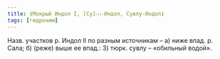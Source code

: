 ```yaml
---
title: ⦗Мокрый Индол I, [Су]⒯-Индол, Сувлу-Индол⦘
tags: [гидроним]
---
```


Назв. участков р. Индол II по разным источникам – а) ниже впад. р. Сала; б)
(реже) выше ее впад.: 3) тюрк. сувлу – «обильный водой».
